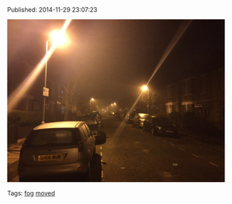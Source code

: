 
# 

Published: 2014-11-29 23:07:23

![](103926554592-0.jpg)

Tags: [fog](tag-fog.md) [moved](tag-moved.md)
